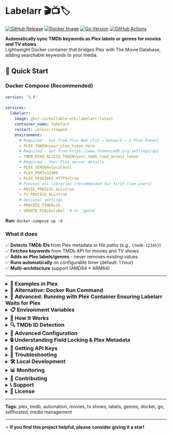 # Labelarr 🎬📺🏷️

[![GitHub Release](https://img.shields.io/github/v/release/nullable-eth/labelarr?style=flat-square)](https://github.com/nullable-eth/labelarr/releases/latest)
[![Docker Image](https://img.shields.io/badge/docker-ghcr.io-blue?style=flat-square&logo=docker)](https://github.com/nullable-eth/labelarr/pkgs/container/labelarr)
[![Go Version](https://img.shields.io/github/go-mod/go-version/nullable-eth/labelarr?style=flat-square)](https://golang.org/)
[![GitHub Actions](https://img.shields.io/github/actions/workflow/status/nullable-eth/labelarr/docker-publish.yml?branch=main&style=flat-square)](https://github.com/nullable-eth/labelarr/actions)

**Automatically sync TMDb keywords as Plex labels or genres for movies and TV shows**  
Lightweight Docker container that bridges Plex with The Movie Database, adding searchable keywords to your media.

## 🚀 Quick Start

### Docker Compose (Recommended)

```yaml
version: '3.8'

services:
  labelarr:
    image: ghcr.io/nullable-eth/labelarr:latest
    container_name: labelarr
    restart: unless-stopped
    environment:
      # Required - Get from Plex Web (F12 → Network → X-Plex-Token)
      - PLEX_TOKEN=your_plex_token_here
      # Required - Get from https://www.themoviedb.org/settings/api
      - TMDB_READ_ACCESS_TOKEN=your_tmdb_read_access_token
      # Required - Your Plex server details
      - PLEX_SERVER=localhost
      - PLEX_PORT=32400
      - PLEX_REQUIRES_HTTPS=true
      # Process all libraries (recommended for first-time users)
      - MOVIE_PROCESS_ALL=true
      - TV_PROCESS_ALL=true
      # Optional settings
      - PROCESS_TIMER=1h
      - UPDATE_FIELD=label  # or 'genre'
```

**Run:** `docker-compose up -d`

### What it does

✅ **Detects TMDb IDs** from Plex metadata or file paths (e.g., `{tmdb-12345}`)  
✅ **Fetches keywords** from TMDb API for movies and TV shows  
✅ **Adds as Plex labels/genres** - never removes existing values  
✅ **Runs automatically** on configurable timer (default: 1 hour)  
✅ **Multi-architecture** support (AMD64 + ARM64)

---

<details id="examples-in-plex">
<summary><h3 style="margin: 0; display: inline;">📸 Examples in Plex</h3></summary>

![Labels](example/labels.png) ![Dynamic Filters](example/dynamic_filter.png) ![Filter](example/filter.png)

</details>

<details id="docker-run-command">
<summary><h3 style="margin: 0; display: inline;">🐳 Alternative: Docker Run Command</h3></summary>

```bash
docker run -d --name labelarr \
  -e PLEX_TOKEN=your_plex_token_here \
  -e TMDB_READ_ACCESS_TOKEN=your_tmdb_read_access_token \
  -e PLEX_SERVER=localhost -e PLEX_PORT=32400 -e PLEX_REQUIRES_HTTPS=true \
  -e MOVIE_PROCESS_ALL=true -e TV_PROCESS_ALL=true \
  ghcr.io/nullable-eth/labelarr:latest
```

</details>

<details id="plex-container-setup">
<summary><h3 style="margin: 0; display: inline;">🐳 Advanced: Running with Plex Container Ensuring Labelarr Waits for Plex</h3></summary>
To avoid Labelarr startup errors when Plex is not yet ready, use Docker Compose's depends_on with condition: service_healthy and add a healthcheck to your Plex service. This ensures Labelarr only starts after Plex is healthy.

```yaml
version: '3.8'
services:
  plex:
    image: plexinc/pms-docker:latest
    container_name: plex
    # ... your plex configuration ...
    healthcheck:
      test: curl --connect-timeout 15 --silent --show-error --fail http://localhost:32400/identity
      interval: 1m00s
      timeout: 15s
      retries: 3
      start_period: 1m00s

  labelarr:
    image: ghcr.io/nullable-eth/labelarr:latest
    container_name: labelarr
    restart: unless-stopped
    depends_on:
      plex:
        condition: service_healthy
    environment:
      - PLEX_SERVER=localhost
      - PLEX_PORT=32400
      - PLEX_REQUIRES_HTTPS=false
      - PLEX_TOKEN=your_plex_token_here
      - TMDB_READ_ACCESS_TOKEN=your_tmdb_read_access_token
      - MOVIE_PROCESS_ALL=true
      - TV_PROCESS_ALL=true
```

</details>

<details id="environment-variables">
<summary><h3 style="margin: 0; display: inline;">📋 Environment Variables</h3></summary>

**Required Settings:**

- `PLEX_TOKEN` - Get from Plex Web (F12 → Network → X-Plex-Token)
- `TMDB_READ_ACCESS_TOKEN` - Get from [TMDb API Settings](https://www.themoviedb.org/settings/api)
- `PLEX_SERVER` - Your Plex server address (e.g., `localhost`)
- `PLEX_PORT` - Usually `32400`

**Library Selection** (choose one approach):

- `MOVIE_PROCESS_ALL=true` + `TV_PROCESS_ALL=true` - Process all libraries (recommended)
- `MOVIE_LIBRARY_ID=1` + `TV_LIBRARY_ID=2` - Process specific libraries only

**Optional Settings:**

- `PLEX_REQUIRES_HTTPS=true` - Use HTTPS (default: `true`)
- `UPDATE_FIELD=label` - Field to update: `label` or `genre` (default: `label`)
- `PROCESS_TIMER=1h` - How often to run 24h, 5m, 2h30m etc. (default: `1h`)
- `REMOVE=lock` - Clean mode: `lock` or `unlock` (runs once and exits)

</details>

<details id="how-it-works">
<summary><h3 style="margin: 0; display: inline;">📖 How It Works</h3></summary>

1. **Movie Processing**: Iterates through all movies in the library
2. **TMDb ID Extraction**: Gets TMDb IDs from:
   - Plex metadata Guid field
   - File/folder names with `{tmdb-12345}` format
3. **Keyword Fetching**: Retrieves keywords from TMDb API
4. **Label Synchronization**: Adds new keywords as labels (preserves existing labels)
5. **Progress Tracking**: Remembers processed movies to avoid re-processing

</details>

<details id="tmdb-id-detection">
<summary><h3 style="margin: 0; display: inline;">🔍 TMDb ID Detection</h3></summary>

The application can find TMDb IDs from multiple sources and supports flexible formats:

- **Plex Metadata**: Standard TMDb agent IDs
- **File Paths**: Flexible TMDb ID detection in filenames or directory names

### ✅ **Supported Patterns** (Case-Insensitive)

The TMDb ID detection is very flexible and supports various formats:

**Direct Concatenation:**

- `/movies/The Matrix (1999) tmdb603/file.mkv`
- `/movies/Inception (2010) TMDB27205/file.mkv`
- `/movies/Avatar (2009) Tmdb19995/file.mkv`

**With Separators:**

- `/movies/Interstellar (2014) tmdb:157336/file.mkv`
- `/movies/The Dark Knight (2008) tmdb-155/file.mkv`
- `/movies/Pulp Fiction (1994) tmdb_680/file.mkv`
- `/movies/Fight Club (1999) tmdb=550/file.mkv`
- `/movies/The Shawshank Redemption (1994) tmdb 278/file.mkv`

**With Brackets/Braces:**

- `/movies/Goodfellas (1990) {tmdb634}/file.mkv`
- `/movies/Forrest Gump (1994) [tmdb-13]/file.mkv`
- `/movies/The Godfather (1972) (tmdb:238)/file.mkv`
- `/movies/Taxi Driver (1976) {tmdb=103}/file.mkv`
- `/movies/Casablanca (1942) (tmdb 289)/file.mkv`

**Mixed Examples:**

- `/movies/Citizen Kane (1941) something tmdb: 15678 extra/file.mkv`
- `/movies/Vertigo (1958) {tmdb=194884}/file.mkv`
- `/movies/Psycho (1960) [ tmdb-539 ]/file.mkv`

### ❌ **Will NOT Match**

- `mytmdb12345` (preceded by alphanumeric characters)
- `tmdb12345abc` (followed by alphanumeric characters)  
- `tmdb` (no digits following)

### 📁 **Example File Paths**

```
/movies/The Matrix (1999) [tmdb-603]/The Matrix.mkv
/movies/Inception (2010) (tmdb:27205)/Inception.mkv
/movies/Avatar (2009) tmdb19995/Avatar.mkv
/movies/Interstellar (2014) TMDB_157336/Interstellar.mkv
/movies/Edge Case - {tmdb=12345}/file.mkv
/movies/Colon: [tmdb:54321]/file.mkv
/movies/Semicolon; (tmdb;67890)/file.mkv
/movies/Underscore_tmdb_11111/file.mkv
/movies/ExtraSuffix tmdb-22222_extra/file.mkv
/movies/Direct tmdb194884 format/file.mkv
```

</details>

<details id="advanced-configuration">
<summary><h3 style="margin: 0; display: inline;">🔧 Advanced Configuration</h3></summary>

<details id="finding-library-ids" style="margin-left: 20px;">
<summary><strong>🔍 Finding Library IDs</strong></summary>

To find your library's ID, open your Plex web app, click on the desired library, and look for `source=` in the URL:

- `https://app.plex.tv/desktop/#!/media/xxxx/com.plexapp.plugins.library?source=1`
- Here, the library ID is `1`

**⚠️ Note**: Starting with this version, explicit library configuration is required. The application will **NOT** auto-select libraries by default.

- `MOVIE_LIBRARY_ID=1` - Process only specific movie library
- `MOVIE_PROCESS_ALL=true` - Process all movie libraries (recommended)
- Neither set: Movies are **NOT** processed

</details>

<details id="labels-vs-genres" style="margin-left: 20px;">
<summary><strong>🏷️ Labels vs Genres (UPDATE_FIELD)</strong></summary>

Control whether TMDb keywords are synced as Plex **labels** (default) or **genres**:

- `UPDATE_FIELD=label` (default): Syncs keywords as Plex labels
- `UPDATE_FIELD=genre`: Syncs keywords as Plex genres

The chosen field will be **locked** after update to prevent Plex from overwriting it.

![Example of genres updated and locked by Labelarr](example/genre.png)

</details>

<details id="removing-keywords" style="margin-left: 20px;">
<summary><strong>🗑️ Removing Keywords (REMOVE)</strong></summary>

Remove **only** TMDb keywords while preserving custom labels/genres:

- `REMOVE=lock`: Removes TMDb keywords and **locks** the field
- `REMOVE=unlock`: Removes TMDb keywords and **unlocks** the field for Plex to update

**Use lock when**: You manually manage labels/genres  
**Use unlock when**: You want Plex to refresh metadata naturally

```bash
# Example: Remove TMDb keywords from labels and lock field
docker run --rm \
  -e PLEX_TOKEN=... -e TMDB_READ_ACCESS_TOKEN=... \
  -e REMOVE=lock -e UPDATE_FIELD=label \
  -e MOVIE_PROCESS_ALL=true -e TV_PROCESS_ALL=true \
  ghcr.io/nullable-eth/labelarr:latest
```

</details>

<details id="field-locking-metadata" style="margin-left: 20px;">
<summary><strong>🔒 Field Locking & Plex Metadata</strong></summary>

**Locked fields** in Plex are protected from automatic updates:

- ✅ Labelarr can still modify them
- ✅ Manual edits in Plex UI still work
- ❌ Plex cannot overwrite during metadata refresh
- 🔒 Lock icon appears in Plex UI

**Unlocked fields** can be updated by Plex during metadata refreshes.

**Labelarr's behavior:**

- **Adding keywords**: Always locks the field
- **Remove with lock**: Keeps field locked after removing keywords
- **Remove with unlock**: Unlocks field for Plex to manage

</details>

<details id="migration" style="margin-left: 20px;">
<summary><strong>🔄 Migration from Previous Version</strong></summary>

**⚠️ Breaking Changes**: This version requires explicit library configuration.

**Old behavior**: Auto-selected first movie library  
**New behavior**: Must specify which libraries to process

**Migration steps:**

```bash
# Before (auto-selected movies)
-e LIBRARY_ID=1

# After (explicit selection)
-e MOVIE_LIBRARY_ID=1  # Specific library
# OR
-e MOVIE_PROCESS_ALL=true  # All movie libraries
-e TV_PROCESS_ALL=true     # All TV libraries
```

**New Features:**

- 📺 TV show support
- 🔇 Reduced verbose output
- 📊 Better progress tracking
- 🛡️ Enhanced error handling

</details>

</details>

<details id="field-locking">
<summary><h3 style="margin: 0; display: inline;">🔒 Understanding Field Locking & Plex Metadata</h3></summary>

Field locking is a crucial concept in Plex that determines whether Plex can automatically update metadata fields during library scans and metadata refreshes. Understanding how this works with Labelarr is essential for managing your media library effectively.

<details id="what-is-field-locking" style="margin-left: 20px;">
<summary><strong>🔐 What is Field Locking?</strong></summary>

When a field is **locked** in Plex:

- ✅ The field value is **protected** from automatic changes
- ✅ Plex **cannot** overwrite the field during metadata refresh
- ✅ Manual edits in Plex UI are still possible
- ✅ External tools (like Labelarr) can still modify the field
- 🔒 A **lock icon** appears next to the field in Plex UI

When a field is **unlocked** in Plex:

- 🔄 Plex **can** update the field during metadata refresh
- 🔄 New metadata agents can overwrite existing values
- 🔄 "Refresh Metadata" will update the field with fresh data
- 🔓 **No lock icon** appears in Plex UI

</details>

<details id="labelarr-locking-behavior" style="margin-left: 20px;">
<summary><strong>🎯 Labelarr's Field Locking Behavior</strong></summary>

#### **During Normal Operation (Adding Keywords)**

Labelarr **always locks** the field after adding TMDb keywords to prevent Plex from accidentally removing them during future metadata refreshes.

#### **During Remove Operation**

- `REMOVE=lock`: Removes TMDb keywords but **keeps the field locked**
- `REMOVE=unlock`: Removes TMDb keywords and **unlocks the field**

</details>

<details id="practical-examples" style="margin-left: 20px;">
<summary><strong>📋 Practical Examples</strong></summary>

#### **Scenario 1: Mixed Content Management**

You have movies with:

- 🏷️ TMDb keywords: `action`, `thriller`, `heist`  
- 🏷️ Custom labels: `watched`, `favorites`, `4k-remaster`

**Using `REMOVE=lock`:**

- ✅ Removes only: `action`, `thriller`, `heist`
- ✅ Keeps: `watched`, `favorites`, `4k-remaster`
- 🔒 Field remains **locked** - Plex won't add new genres
- 💡 **Best for**: Users who manually manage labels alongside TMDb keywords

**Using `REMOVE=unlock`:**

- ✅ Removes only: `action`, `thriller`, `heist`  
- ✅ Keeps: `watched`, `favorites`, `4k-remaster`
- 🔓 Field becomes **unlocked** - Plex can add new metadata
- 💡 **Best for**: Users who want Plex to manage metadata going forward

#### **Scenario 2: Complete Reset**

You want to completely reset your library's metadata:

1. **Step 1**: `REMOVE=unlock` - Removes TMDb keywords and unlocks fields
2. **Step 2**: Use Plex's "Refresh All Metadata" to restore original metadata
3. **Result**: Clean slate with Plex's default metadata

</details>

<details id="best-practices" style="margin-left: 20px;">
<summary><strong>🛡️ Best Practices</strong></summary>

#### **Use Locking When:**

- ✅ You manually curate labels/genres
- ✅ You use labels for organization (playlists, collections, etc.)
- ✅ You want to prevent accidental metadata overwrites
- ✅ You share your library and need consistent metadata

#### **Use Unlocking When:**

- ✅ You want to return to Plex's default metadata behavior
- ✅ You're switching to a different metadata agent
- ✅ You want Plex to automatically update metadata in the future
- ✅ You're troubleshooting metadata issues

</details>

<details id="visual-indicators" style="margin-left: 20px;">
<summary><strong>🔍 Visual Indicators</strong></summary>

In Plex Web UI, you'll see:

- 🔒 **Lock icon** = Field is locked (protected from automatic updates)
- 🔓 **No lock icon** = Field is unlocked (can be updated by Plex)

![Example of locked genre field in Plex](example/genre.png)

*The lock icon indicates this genre field is protected from automatic changes*

</details>

</details>

<details id="getting-api-keys">
<summary><h3 style="margin: 0; display: inline;">🔑 Getting API Keys</h3></summary>

### Plex Token

1. Open Plex Web App in browser
2. Press F12 → Network tab
3. Refresh the page
4. Find any request with `X-Plex-Token` in headers
5. Copy the token value

### TMDb API Key

1. Visit [TMDb API Settings](https://www.themoviedb.org/settings/api)
2. Create account and generate API key
3. Use the Read Access Token (not the API key)

</details>

<details id="troubleshooting">
<summary><h3 style="margin: 0; display: inline;">🔧 Troubleshooting</h3></summary>

### Common Issues

**401 Unauthorized from Plex**

- Verify your Plex token is correct
- Check if your Plex server requires HTTPS

**401 Unauthorized from TMDb**

- Ensure you're using a valid API token.

**No TMDb ID found**

- Check if your movies have TMDb metadata
- Verify file naming includes `{tmdb-12345}` format
- Ensure TMDb agent is used in Plex

**Connection refused**

- Check PLEX_SERVER and PLEX_PORT values
- Try setting PLEX_REQUIRES_HTTPS=false for local servers

### 🎬 Radarr Users: Ensuring TMDb ID in File Paths

If you're using Radarr to manage your movie collection, follow these steps to ensure Labelarr can detect TMDb IDs from your file paths:

#### **Configure Radarr Naming to Include TMDb ID**

Radarr can automatically include TMDb IDs in your movie file and folder names. Update your naming scheme in Radarr settings:

**Recommended Settings:**

1. **Movie Folder Format**:

   ```
   {Movie CleanTitle} ({Release Year}) {tmdb-{TmdbId}}
   ```

   *Example*: `The Matrix (1999) {tmdb-603}`

2. **Movie File Format**:

   ```
   {Movie CleanTitle} ({Release Year}) {tmdb-{TmdbId}} - {[Quality Full]}{[MediaInfo VideoDynamicRangeType]}{[Mediainfo AudioCodec}{ Mediainfo AudioChannels]}{[MediaInfo VideoCodec]}{-Release Group}
   ```

   *Example*: `The Matrix (1999) {tmdb-603} - [Bluray-1080p][x264][DTS 5.1]-GROUP`

#### **Alternative Radarr Naming Options**

If you prefer different bracket styles, these formats also work with Labelarr:

- **Square brackets**: `{Movie CleanTitle} ({Release Year}) [tmdb-{TmdbId}]`
- **Parentheses**: `{Movie CleanTitle} ({Release Year}) (tmdb-{TmdbId})`
- **Different delimiters**: `{Movie CleanTitle} ({Release Year}) {tmdb:{TmdbId}}` or `{Movie CleanTitle} ({Release Year}) {tmdb;{TmdbId}}`

#### **Common Radarr Configuration Pitfalls**

❌ **Avoid these common mistakes:**

1. **Missing TMDb ID in paths**: Default Radarr naming like `{Movie CleanTitle} ({Release Year})` doesn't include TMDb IDs
2. **Using only IMDb IDs**: `{imdb-{ImdbId}}` won't work - Labelarr specifically needs TMDb IDs
3. **Folder vs. file naming**: Ensure TMDb ID is in at least one location (folder name OR file name)

#### **Verifying Your Configuration**

After updating Radarr naming:

1. **For new movies**: TMDb IDs will be included automatically
2. **For existing movies**: Use Radarr's "Rename Files" feature:
   - Go to Movies → Select movies → Mass Editor
   - Choose your root folder and click "Yes, move files"
   - This will rename existing files to match your new naming scheme

#### **Plex Agent Compatibility**

- **New Plex Movie Agent**: Works with any naming scheme above
- **Legacy Plex Movie Agent**: May require specific TMDb ID placement for optimal matching
- **Best practice**: Include TMDb ID in folder names for maximum compatibility

#### **Example Directory Structure**

```
/movies/
├── The Matrix (1999) {tmdb-603}/
│   └── The Matrix (1999) {tmdb-603} - [Bluray-1080p].mkv
├── Inception (2010) [tmdb-27205]/
│   └── Inception (2010) [tmdb-27205] - [WEBDL-1080p].mkv
└── Avatar (2009) (tmdb:19995)/
    └── Avatar (2009) (tmdb:19995) - [Bluray-2160p].mkv
```

#### **Migration from Existing Libraries**

If you have an existing movie library without TMDb IDs in file paths:

1. **Update Radarr naming scheme** as shown above
2. **Use Radarr's mass rename feature** to update existing files
3. **Wait for Plex to detect the changes** (or manually scan library)
4. **Run Labelarr** - it will now detect TMDb IDs from the updated file paths

**⚠️ Note**: Large libraries may take time to rename. Consider doing this in batches during low-usage periods.

### 📺 Sonarr Users: Renaming Existing Folders to Include TMDb ID

If you're using Sonarr to manage your TV show collection and want to apply new folder naming that includes TMDb IDs, here's how to rename existing folders:

#### **🔄 Apply the New Folder Names**

To actually rename existing folders:

1. **Go to the Series tab**

2. **Click the Mass Editor** (three sliders icon)

3. **Select the shows** you want to rename

4. **At the bottom, click "Edit"**

5. **In the popup:**
   - Set the **Root Folder** to the same one it's already using (e.g., `/mnt/user/TV`)
   - Click **"Save"**

6. **Sonarr will interpret this as a move** and apply the new folder naming format without physically moving the files—just renaming the folders.

#### **Example Result**

After applying the new naming format, your TV show folders will include TMDb IDs:

```
/tv/Batman [tmdb-2287]/Season 3/Batman - S03E17 - The Joke's on Catwoman Bluray-1080p [tmdb-2287].mkv
```

**💡 Pro Tip**: This method works for renaming folders without actually moving files, making it safe and efficient for large TV libraries.

</details>

<details id="local-development">
<summary><h3 style="margin: 0; display: inline;">🛠️ Local Development</h3></summary>

### Prerequisites

- Go 1.23+
- Git

### Build and Run

```bash
# Clone the repository
git clone https://github.com/nullable-eth/labelarr.git
cd labelarr

# Initialize Go modules
go mod tidy

# Set environment variables
export PLEX_SERVER=localhost
export PLEX_PORT=32400
export PLEX_TOKEN=your_plex_token
export TMDB_READ_ACCESS_TOKEN=your_tmdb_read_access_token
export MOVIE_PROCESS_ALL=true
export TV_PROCESS_ALL=true

# Run the application
go run main.go
```

### Build Binary

```bash
# Build for current platform
go build -o labelarr main.go

# Build for Linux (Docker)
CGO_ENABLED=0 GOOS=linux go build -a -installsuffix cgo -o labelarr main.go
```

</details>

<details id="monitoring">
<summary><h3 style="margin: 0; display: inline;">📊 Monitoring</h3></summary>

### View Logs

```bash
# Docker logs
docker logs labelarr

# Follow logs
docker logs -f labelarr
```

### Log Output Includes

- Processing progress with movie counts
- TMDb ID detection results
- Label synchronization status
- API error handling and retries
- Detailed processing summaries

</details>

<details id="contributing">
<summary><h3 style="margin: 0; display: inline;">🤝 Contributing</h3></summary>

1. Fork the repository
2. Create a feature branch (`git checkout -b feature/amazing-feature`)
3. Commit your changes (`git commit -m 'Add amazing feature'`)
4. Push to the branch (`git push origin feature/amazing-feature`)
5. Open a Pull Request

</details>

<details id="support">
<summary><h3 style="margin: 0; display: inline;">📞 Support</h3></summary>

- **GitHub**: [https://github.com/nullable-eth/labelarr](https://github.com/nullable-eth/labelarr)
- **Issues**: Report bugs and feature requests
- **Logs**: Check container logs for troubleshooting with `docker logs labelarr`

</details>

<details id="license">
<summary><h3 style="margin: 0; display: inline;">📄 License</h3></summary>

This project is licensed under the MIT License - see the [LICENSE](LICENSE) file for details.

</details>

---

**Tags**: plex, tmdb, automation, movies, tv shows, labels, genres, docker, go, selfhosted, media management

---

⭐ **If you find this project helpful, please consider giving it a star!**

